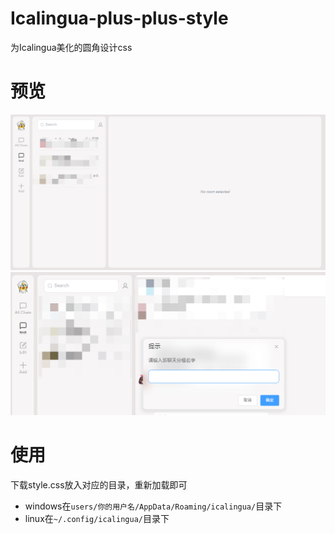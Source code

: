 # Icalingua-plus-plus-style
为Icalingua美化的圆角设计css
# 预览
![预览](https://github.com/wehaox/Icalingua-plus-plus-style/blob/main/1.png)
![预览](https://github.com/wehaox/Icalingua-plus-plus-style/blob/main/2.png)
# 使用
下载style.css放入对应的目录，重新加载即可
- windows在`users/你的用户名/AppData/Roaming/icalingua/`目录下
- linux在`~/.config/icalingua/`目录下
